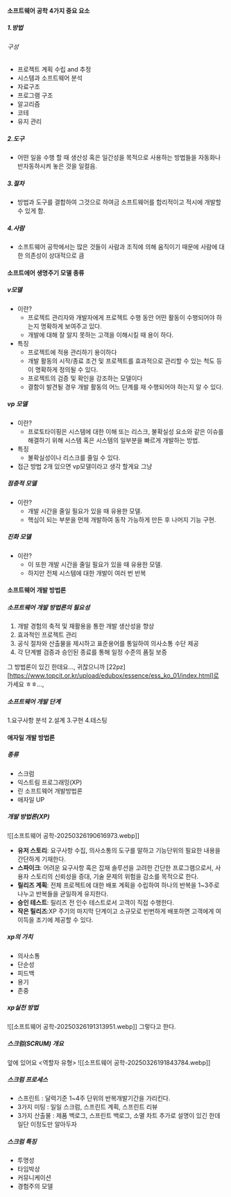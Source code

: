 #### 소프트웨어 공학 4가지 중요 요소

##### 1.방법
###### 구성
- 프로젝트 계획 수립 and 추정
- 시스템과 소프트웨어 분석
- 자료구조
- 프로그램 구조
- 알고리즘
- 코테
- 유지 관리

##### 2.도구
- 어떤 일을 수행 할 때 생산성 혹은 일간성을 목적으로 사용하는 방법들을 자동화나 반자동하시켜 놓은 것을 일컬음.

##### 3.절차
- 방법과 도구를 결합하여 그것으로 하여금 소프트웨어를 합리적이고 적시에 개발할 수 있게 함.

##### 4.사람
- 소프트웨어 공학에서는 많은 것들이 사람과 조직에 의해 움직이기 때문에 사람에 대한 의존성이 상대적으로 큼
#### 소프트에어 생명주기 모델 종류
##### v모델
- 이란?
	- 프로젝트 관리자와 개발자에게 프로젝트 수행 동안 어떤 활동이 수행되어야 하는지 명확하게 보여주고 있다.
	- 개발에 대해 잘 알지 못하는 고객을 이해시킬 때 용이 하다.
- 특징
	- 프로젝트에 적용 관리하기 용이하다
	- 개발 활동의 시작/종료 조건 및 프로젝트를 효과적으로 관리할 수 있는 척도 등이 명확하게 정의될 수 있다.
	- 프로젝트의 검증 및 확인을 강조하는 모델이다
	- 결함이 발견될 경우 개발 활동의 어느 단계를 재 수행되어야 하는지 알 수 있다.

##### vp 모델
- 이란?
	- 프로토타이핑은 시스템에 대한 이해 또는 리스크, 불확실성 요소와 같은 이슈를 해결하기 위해 시스템 혹은 시스템의 일부분을 빠르게 개발하는 방법.
- 특징
	- 불확실성이나 리스크를 줄일 수 있다.
- 접근 방법 2개 있으면 vp모델이라고 생각 할게요 그냥
##### 점층적 모델
- 이란?
	- 개발 시간을 줄일 필요가 있을 때 유용한 모델.
	- 핵심이 되는 부분을 먼제 개발하여 동작 가능하게 만든 후 나머지 기능 구현.

##### 진화 모델
- 이란?
	- 이 또한 개발 시간을 줄일 필요가 있을 때 유용한 모델.
	- 하지만 전체 시스템에 대한 개발이 여러 번 반복


#### 소프트웨어 개발 방법론
##### 소프트웨어 개발 방법론의 필요성
1) 개발 경험의 축적 및 재활용을 통한 개발 생산성을 향상
2) 효과적인 프로젝트 관리
3) 공식 절차와 산출물을 제시하고 표준용어를 통일하여 의사소통 수단 제공
4) 각 단계별 검증과 승인된 종료를 통해 일정 수준의 품질 보증

그 방법론이 있긴 한데요...,
귀찮으니까 [22pz][https://www.topcit.or.kr/upload/edubox/essence/ess_ko_01/index.html]로 가세요 ㅎㅎ...,


##### 소프트웨어 개발 단계
1.요구사항 분석
2.설계
3.구현
4.테스팅

#### 애자일 개발 방법론

##### 종류
- 스크럼
- 익스트림 프로그래밍(XP)
- 린 소프트웨어 개발방법론
- 애자일 UP

##### 개발 방법론(XP)

![[소프트웨어 공학-20250326190616973.webp]]
- **유저 스토리**: 요구사항 수집, 의사소통의 도구를 말하고 기능단위의 필요한 내용을 간단하게 기재한다.
- **스파이크**: 어려운 요구사항 혹은 잡재 솔루션을 고려한 간단한 프로그램으로서, 사용자 스토리의 신뢰성을 증대, 기술 문제의 위험을 감소를 목적으로 한다.
- **릴리즈 계획**: 전체 프로젝트에 대한 배포 계획을 수립하여 하나의 반복을 1~3주로 나누고 반복들을 균일하게 유지한다.
- **승인 테스트**: 릴리즈 전 인수 테스트로서 고객이 직접 수행한다.
- **작은 릴리즈**:XP 주기의 마지막 단계이고 소규모로 빈번하게 배포하면 고객에게 여 이득을 조기에 제공할 수 있다.


##### xp의 가치
- 의사소통
- 단순성
- 피드백
- 용기
- 존중


##### xp실천 방법
![[소프트웨어 공학-20250326191313951.webp]]
그렇다고 한다.


##### 스크럼(SCRUM) 개요
앞에 있어요
<역할자 유형>
![[소프트웨어 공학-20250326191843784.webp]]

##### 스크럼 프로세스
- 스프린트 : 달력기준 1~4주 단위의 반복개발기간을 가리킨다.
- 3가지 미팅 : 일일 스크럼, 스프린트 계획, 스프린트 리뷰
- 3가지 산출물 : 제품 백로그, 스프린트 백로그, 소멸 차트
추가로 설명이 있긴 한데 일단 이정도만 알아두자


##### 스크럼 특징
- 투명성
- 타임박상
- 커뮤니케이션
- 경험주의 모델